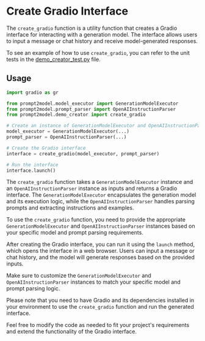 # Create Gradio Interface

The `create_gradio` function is a utility function that creates a Gradio interface for interacting with a generation model. The interface allows users to input a message or chat history and receive model-generated responses.

To see an example of how to use `create_gradio`, you can refer to the unit tests in the [demo_creator_test.py](../../tests/demo_creator_test.py) file.

## Usage

```python
import gradio as gr

from prompt2model.model_executor import GenerationModelExecutor
from prompt2model.prompt_parser import OpenAIInstructionParser
from prompt2model.demo_creator import create_gradio

# Create an instance of GenerationModelExecutor and OpenAIInstructionParser
model_executor = GenerationModelExecutor(...)
prompt_parser = OpenAIInstructionParser(...)

# Create the Gradio interface
interface = create_gradio(model_executor, prompt_parser)

# Run the interface
interface.launch()
```

The `create_gradio` function takes a `GenerationModelExecutor` instance and an `OpenAIInstructionParser` instance as inputs and returns a Gradio interface. The `GenerationModelExecutor` encapsulates the generation model and its execution logic, while the `OpenAIInstructionParser` handles parsing prompts and extracting instructions and examples.

To use the `create_gradio` function, you need to provide the appropriate `GenerationModelExecutor` and `OpenAIInstructionParser` instances based on your specific model and prompt parsing requirements.

After creating the Gradio interface, you can run it using the `launch` method, which opens the interface in a web browser. Users can input a message or chat history, and the model will generate responses based on the provided inputs.

Make sure to customize the `GenerationModelExecutor` and `OpenAIInstructionParser` instances to match your specific model and prompt parsing logic.

Please note that you need to have Gradio and its dependencies installed in your environment to use the `create_gradio` function and run the generated interface.

Feel free to modify the code as needed to fit your project's requirements and extend the functionality of the Gradio interface.